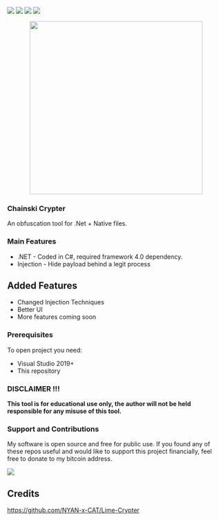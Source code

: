 <a href="https://github.com/Chainski/Chainski-Crypter/blob/master/LICENSE"><img src="https://img.shields.io/github/license/Chainski/Chainski-Crypter"></a> 
<a href="https://github.com/chainski/Chainski-Crypter"><img src="https://img.shields.io/github/repo-size/Chainski/Chainski-Crypter?style=plastic"></a>
<a href="https://github.com/chainski/IPLogger"><img src="https://img.shields.io/badge/dynamic/json?label=Visitors&query=value&url=https%3A%2F%2Fapi.countapi.xyz%2Fhit%2FChainski%2FChainski-Crypter"></a> 
<a href="https://github.com/chainski/Chainski-Crypter"><img src="https://img.shields.io/badge/contributions-welcome-green"></a>

<p align="center">
<img src="https://user-images.githubusercontent.com/96607632/185758410-2b285b0b-59e1-4b5c-b6e0-1f269a24a7b8.png", width="400", height="400">
</p>


### Chainski Crypter 
An obfuscation tool for .Net + Native files.

### Main Features
- .NET - Coded in C#, required framework 4.0 dependency.
- Injection - Hide payload behind a legit process

## Added Features 
- Changed Injection Techniques
- Better UI
- More features coming soon

### Prerequisites

To open project you need:
- Visual Studio 2019+
- This repository

### DISCLAIMER !!! 

**This tool is for educational use only, the author will not be held responsible for any misuse of this tool.**

### Support and Contributions
My software is open source and free for public use. 
If you found any of these repos useful and would like to support this project financially, 
feel free to donate to my bitcoin address.

<a href="https://www.blockchain.com/btc/address/16T1fUehoGR4E2sj98u9e9mKuQ7uSLvxRJ"><img src="https://img.shields.io/badge/bitcoin-donate-yellow.svg"></a>


## Credits
https://github.com/NYAN-x-CAT/Lime-Crypter
